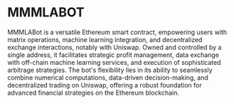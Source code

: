 # MMMLABOT

MMMLABot is a versatile Ethereum smart contract, empowering users with matrix operations, machine learning integration, and decentralized exchange interactions, notably with Uniswap. Owned and controlled by a single address, it facilitates strategic profit management, data exchange with off-chain machine learning services, and execution of sophisticated arbitrage strategies. The bot's flexibility lies in its ability to seamlessly combine numerical computations, data-driven decision-making, and decentralized trading on Uniswap, offering a robust foundation for advanced financial strategies on the Ethereum blockchain.
